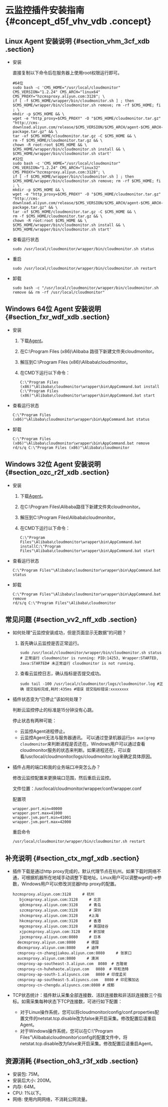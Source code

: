# 云监控插件安装指南 {#concept_d5f_vhv_vdb .concept}

## Linux Agent 安装说明 {#section_vhm_3cf_xdb .section}

-   安装

    直接复制以下命令后在服务器上使用root权限运行即可。

    ```
    #64位  
    sudo bash -c 'CMS_HOME="/usr/local/cloudmonitor" CMS_VERSION="1.2.24" CMS_ARCH="linux64" CMS_PROXY="hzcmsproxy.aliyun.com:3128"; \
    if [ -f $CMS_HOME/wrapper/bin/cloudmonitor.sh ] ; then $CMS_HOME/wrapper/bin/cloudmonitor.sh remove; rm -rf $CMS_HOME; fi ; \
    mkdir -p $CMS_HOME && \
    wget -e "http_proxy=$CMS_PROXY" -O "$CMS_HOME/cloudmonitor.tar.gz" "http://cms-download.aliyun.com/release/$CMS_VERSION/$CMS_ARCH/agent-$CMS_ARCH-$CMS_VERSION-package.tar.gz" && \
    tar -xf $CMS_HOME/cloudmonitor.tar.gz -C $CMS_HOME && \
    rm -f $CMS_HOME/cloudmonitor.tar.gz && \
    chown -R root:root $CMS_HOME && \
    $CMS_HOME/wrapper/bin/cloudmonitor.sh install && \
    $CMS_HOME/wrapper/bin/cloudmonitor.sh start'
    #32位 
    sudo bash -c 'CMS_HOME="/usr/local/cloudmonitor" CMS_VERSION="1.2.24" CMS_ARCH="linux32" CMS_PROXY="hzcmsproxy.aliyun.com:3128"; \
    if [ -f $CMS_HOME/wrapper/bin/cloudmonitor.sh ] ; then $CMS_HOME/wrapper/bin/cloudmonitor.sh remove; rm -rf $CMS_HOME; fi ; \
    mkdir -p $CMS_HOME && \
    wget -e "http_proxy=$CMS_PROXY" -O "$CMS_HOME/cloudmonitor.tar.gz" "http://cms-download.aliyun.com/release/$CMS_VERSION/$CMS_ARCH/agent-$CMS_ARCH-$CMS_VERSION-package.tar.gz" && \
    tar -xf $CMS_HOME/cloudmonitor.tar.gz -C $CMS_HOME && \
    rm -f $CMS_HOME/cloudmonitor.tar.gz && \
    chown -R root:root $CMS_HOME && \
    $CMS_HOME/wrapper/bin/cloudmonitor.sh install && \
    $CMS_HOME/wrapper/bin/cloudmonitor.sh start'
    ```

-   查看运行状态

    ```
    sudo /usr/local/cloudmonitor/wrapper/bin/cloudmonitor.sh status
    ```

-   重启

    ```
    sudo /usr/local/cloudmonitor/wrapper/bin/cloudmonitor.sh restart
    ```

-   卸载

    ```
    sudo bash -c "/usr/local/cloudmonitor/wrapper/bin/cloudmonitor.sh remove && rm -rf /usr/local/cloudmonitor"
    ```


## Windows 64位 Agent 安装说明 {#section_fxr_wdf_xdb .section}

-   安装
    1.  下载[Agent](http://cms-download.aliyun.com/release/1.2.24/windows64/agent-windows64-1.2.24-package.zip?spm=a2c4g.11186623.2.3.YJl4Du&file=agent-windows64-1.2.24-package.zip)。
    2.  在C:\\Program Files \(x86\)\\Alibaba 路径下新建文件夹cloudmonitor。
    3.  解压到C:\\Program Files \(x86\)\\Alibaba\\cloudmonitor。
    4.  在CMD下运行以下命令：

        ```
        C:\"Program Files (x86)"\Alibaba\cloudmonitor\wrapper\bin\AppCommand.bat install
        C:\"Program Files (x86)"\Alibaba\cloudmonitor\wrapper\bin\AppCommand.bat start
        ```


-   查看运行状态

    ```
    C:\"Program Files (x86)"\Alibaba\cloudmonitor\wrapper\bin\AppCommand.bat status
    ```

-   卸载

    ```
    C:\"Program Files (x86)"\Alibaba\cloudmonitor\wrapper\bin\AppCommand.bat remove
    rd/s/q C:\"Program Files (x86)"\Alibaba\cloudmonitor
    ```


## Windows 32位 Agent 安装说明 {#section_ozc_r2f_xdb .section}

-   安装
    1.  下载[Agent](http://cms-download.aliyun.com/release/1.2.24/windows32/agent-windows32-1.2.24-package.zip?spm=a2c4g.11186623.2.4.YJl4Du&file=agent-windows32-1.2.24-package.zip)。
    2.  在C:\\Program Files\\Alibaba路径下新建文件夹cloudmonitor。
    3.  解压到C:\\Program Files\\Alibaba\\cloudmonitor。
    4.  在CMD下运行以下命令：

        ```
        C:\"Program Files"\Alibaba\cloudmonitor\wrapper\bin\AppCommand.bat installC:\"Program Files"\Alibaba\cloudmonitor\wrapper\bin\AppCommand.bat start
        ```


-   查看运行状态

    ```
    C:\"Program Files"\Alibaba\cloudmonitor\wrapper\bin\AppCommand.bat status
    ```


-   卸载

    ```
    C:\"Program Files"\Alibaba\cloudmonitor\wrapper\bin\AppCommand.bat remove
    rd/s/q C:\"Program Files"\Alibaba\cloudmonitor
    ```


## 常见问题 {#section_vv2_nff_xdb .section}

-   如何处理“云监控安装成功，但是页面显示无数据”的问题？
    1.  首先确认云监控是否正常运行。

        ```
        sudo /usr/local/cloudmonitor/wrapper/bin/cloudmonitor.sh status # 正常运行 cloudmonitor is running: PID:14253, Wrapper:STARTED, Java:STARTED# 未正常运行 cloudmonitor is not running.
        ```

    2.  查看云监控日志，确认指标是否提交成功。

        ```
        sudo tail -100 /usr/local/cloudmonitor/logs/cloudmonitor.log #正确 提交指标完成,耗时:435ms #错误 提交指标错误:xxxxxxxx
        ```


-   插件状态变为“已停止”该如何处理？

    判断云监控停止的标准是15分钟没有心跳。

    停止状态有两种可能：

    -   云监控Agent进程停止。
    -   云监控Agent无法与服务器通讯。
    可以通过登录机器运行`ps aux|grep cloudmonitor`来判断进程是否还在。Windows用户可以通过查看cloudmonitor服务的状态来判断。如果进程还在，可以查看/usr/local/cloudmonitor/logs/cloudmonitor.log来确定具体原因。


-   插件占用的端口和我的业务端口冲突怎么办？

    修改云监控配置来更换端口范围，然后重启云监控。

    文件位置：/usr/local/cloudmonitor/wrapper/conf/wrapper.conf

    配置项

    ```
    wrapper.port.min=40000
    wrapper.port.max=41000
    wrapper.jvm.port.min=41001
    wrapper.jvm.port.max=42000
    ```

    重启命令

    ```
    /usr/local/cloudmonitor/wrapper/bin/cloudmonitor.sh restart
    ```


## 补充说明 {#section_ctx_mgf_xdb .section}

-   插件下载是通过http proxy完成的，默认代理节点在杭州。如果下载时网络不通，可根据机器所在地域手动调整下载地址。Linux用户可以调整wget的-e参数，Windows用户可以修改浏览器http proxy的配置。

    ```
    hzcmsproxy.aliyun.com:3128     # 杭州   
       bjcmsproxy.aliyun.com:3128     # 北京        
       qdcmsproxy.aliyun.com:3128     # 青岛
       szcmsproxy.aliyun.com:3128     # 深圳
       shcmsproxy.aliyun.com:3128     #上海
       hkcmsproxy.aliyun.com:3128     # 香港
       mgcmsproxy.aliyun.com:3128     # 美国硅谷
       xjpcmsproxy.aliyun.com:3128    # 新加坡
       jpcmsproxy.aliyun.com:8080     # 日本
      decmsproxy.aliyun.com:8080     # 德国
      dbcmsproxy.aliyun.com:8080     # 迪拜  
      cmsproxy-cn-zhangjiakou.aliyun.com:8080     # 张家口
      aucmsproxy.aliyun.com:8080     # 澳洲 
      cmsproxy-ap-southeast-3.aliyun.com  8080  # 吉隆坡
      cmsproxy-cn-huhehaote.aliyun.com   8080  # 呼和浩特
      cmsproxy-ap-south-1.aliyuncs.com   8080 # 印度孟买
      cmsproxy-ap-southeast-5.aliyuncs.com   8080 # 印尼雅加达
      cmsproxy-cn-chengdu.aliyuncs.com:8080 # 成都
    ```


-   TCP状态统计：插件默认采集全部连接数、活跃连接数和非活跃连接数三个指标。如需采集每种状态下TCP连接数，可进行如下配置：
    -   对于Linux操作系统，您可以将cloudmonitor/config/conf.properties配置文件的netstat.tcp.disable改为false来开启采集。修改配置后请重启Agent。
    -   对于Windows操作系统，您可以在C:\\”Program Files”\\Alibaba\\cloudmonitor\\config的配置文件中，将netstat.tcp.disable改为false来开启采集。修改配置后请重启Agent。

## 资源消耗 {#section_oh3_r3f_xdb .section}

-   安装包: 75M。
-   安装后大小: 200M。
-   内存: 64M。
-   CPU: 1%以下。
-   网络: 使用内网网络，不消耗公网流量。

